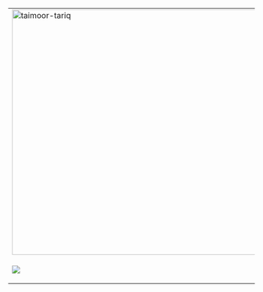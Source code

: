 <a href="#">
    <table width="100%">
        <tr>
            <td width="50%">
                <img src="https://metrics.lecoq.io/lolpowerluke" alt="taimoor-tariq" width="500px" />
            </td>
            <td width="50%">
                <img src="https://github-readme-stats.vercel.app/api?username=lolpowerluke&show_icons=true&count_private=true&theme=vision-friendly-dark" height="180" width="500">
    <img src="https://github-readme-stats.vercel.app/api/top-langs/?username=lolpowerluke&layout=compact&show_icons=true&count_private=true&theme=vision-friendly-dark" height="180" width="500">
            </td>
            </td>
        </tr>
        <tr>
            <td>
                <img src="http://github-readme-streak-stats.herokuapp.com/?user=lolpowerluke&theme=vision-friendly-dark" href="https://github.com/lolpowerluke"/>
            </td>
            <td>
                <p align="center">
                <img src="https://github-profile-trophy.vercel.app/?username=lolpowerluke&theme=onedark&row=2&column=3" href="https://github.com/lolpowerluke"/>
                </p>
            </td>
        </tr>
    </table>
 </a>
